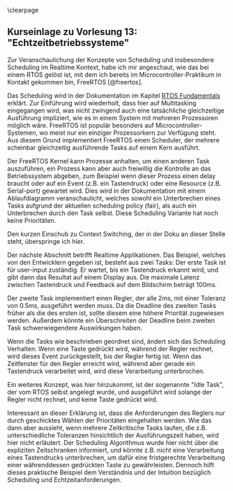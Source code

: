 \clearpage
## Kurseinlage zu Vorlesung 13: "Echtzeitbetriebssysteme"
Zur Veranschaulichung der Konzepte von Scheduling und insbesondere Scheduling im
Realtime Kontext, habe ich mir angeschaut, wie das bei einem RTOS gelöst ist,
mit dem ich bereits im Microcontroller-Praktikum in Kontakt gekommen bin,
FreeRTOS [@freertos].


Das Scheduling wird in der Dokumentation im Kapitel
[RTOS Fundamentals](https://www.freertos.org/implementation/a00002.html)
erklärt. Zur Einführung wird wiederholt, dass hier auf Multitasking
eingegangen wird, was nicht zwingend auch eine tatsächliche gleichzeitige
Ausführung impliziert, wie es in einem System mit mehreren Prozessoren
möglich wäre. FreeRTOS ist populär besonders auf Microcontroller-Systemen, wo
meist nur ein einziger Prozessorkern zur Verfügung steht. Aus diesem Grund
implementiert FreeRTOS einen Scheduler, der mehrere scheinbar gleichzeitig
ausführende Tasks auf einem Kern ausführt.


Der FreeRTOS Kernel kann Prozesse anhalten, um einen anderen Task auszuführen,
ein Prozess kann aber auch freiwillig die Kontrolle an das Betriebssystem
abgeben, zum Beispiel wenn dieser Prozess einen delay braucht oder auf ein Event
(z.B. ein Tastendruck) oder eine Resource (z.B. Serial-port) gewartet wird.
Dies wird in der Dokumentation mit einem Ablaufdiagramm veranschaulicht,
welches sowohl ein Unterbrechen eines Tasks aufgrund der aktuellen scheduling
policy (fair), als auch ein Unterbrechen durch den Task selbst.
Diese Scheduling Variante hat noch keine Prioritäten.

Den kurzen Einschub zu Context Switching, der in der Doku an dieser Stelle
steht, überspringe ich hier.


Der nächste Abschnitt betrifft Realtime Applikationen.
Das Beispiel, welches von den Entwicklern gegeben ist, besteht aus zwei Tasks:
Der erste Task ist für user-input zuständig. Er wartet, bis ein Tastendruck
erkannt wird, und gibt dann das Resultat auf einem Display aus. Die maximale
Latenz zwischen Tastendruck und Feedback auf dem Bildschirm beträgt 100ms.


Der zweite Task implementiert einen Regler, der alle 2ms, mit einer Toleranz
von 0.5ms, ausgeführt werden muss.
Da die Deadline des zweiten Tasks früher als die des ersten ist, sollte diesem
eine höhere Priorität zugewiesen werden. Außerdem könnte ein Überschreiten der
Deadline beim zweiten Task schwerwiegendere Auswirkungen haben.


Wenn die Tasks wie beschrieben geordnet sind, ändert sich das Scheduling
Verhalten: Wenn eine Taste gedrückt wird, während der Regler rechnet, wird
dieses Event zurückgestellt, bis der Regler fertig ist.
Wenn das Zeitfenster für den Regler erreicht wird, während aber gerade ein
Tastendruck verarbeitet wird, wird diese Verarbeitung unterbrochen.


Ein weiteres Konzept, was hier hinzukommt, ist der sogenannte "Idle Task",
der vom RTOS selbst angelegt wurde, und ausgeführt wird solange der Regler
nicht rechnet, und keine Taste gedrückt wird.


Interessant an dieser Erklärung ist, dass die Anforderungen des Reglers nur
durch geschicktes Wählen der Prioritäten eingehalten werden. Wie das dann aber
aussieht, wenn mehrere Zeitkritische Tasks laufen, die z.B. unterschiedliche
Toleranzen hinsichtlich der Ausführungszeit haben, wird hier nicht erläutert.
Der Scheduling Algorithmus wurde hier nicht über die expliziten Zeitschranken
informiert, und könnte z.B. nicht eine Verarbeitung eines Tastendrucks
unterbrechen, um dafür eine fristgerechte Verarbeitung einer währenddessen
gedrückten Taste zu gewährleisten.
Dennoch hilft dieses praktische Beispiel dem Verständnis und der Intuition
bezüglich Scheduling und Echtzeitanforderungen.
